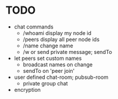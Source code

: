 # TODO
  
- chat commands
  - /whoami display my node id
  - /peers display all peer node ids
  - /name change name
  - /w <name> or <number> send private message; sendTo
- let peers set custom names
  - broadcast names on change
  - sendTo on 'peer join'
- user defined chat-room; pubsub-room
  - private group chat
- encryption
